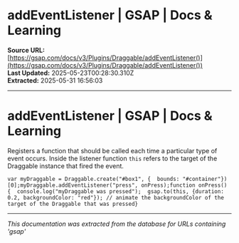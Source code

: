 # addEventListener | GSAP | Docs & Learning

**Source URL:** [https://gsap.com/docs/v3/Plugins/Draggable/addEventListener()](https://gsap.com/docs/v3/Plugins/Draggable/addEventListener())  
**Last Updated:** 2025-05-23T00:28:30.310Z  
**Extracted:** 2025-05-31 16:56:03

---

# addEventListener | GSAP | Docs & Learning

Registers a function that should be called each time a particular type of event occurs. Inside the listener function `this` refers to the target of the Draggable instance that fired the event.

```
var myDraggable = Draggable.create("#box1", {  bounds: "#container"})[0];myDraggable.addEventListener("press", onPress);function onPress() {  console.log("myDraggable was pressed");  gsap.to(this, {duration: 0.2, backgroundColor: "red"}); // animate the backgroundColor of the target of the Draggable that was pressed}
```

---

*This documentation was extracted from the database for URLs containing 'gsap'*
